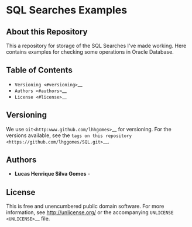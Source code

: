 SQL Searches Examples 
========================================

About this Repository
-----------------

This a repository for storage of the SQL Searches I've made working. 
Here contains examples for checking some operations in Oracle Database. 


Table of Contents
-----------------

-  `Versioning <#versioning>`__
-  `Authors <#authors>`__
-  `License <#license>`__


Versioning
----------

We use `Git<http:www.github.com/lhhgomes>`__ for versioning. For the
versions available, see the `tags on this
repository <https://github.com/lhggomes/SQL.git>`__.

Authors
-------

-  **Lucas Henrique Silva Gomes** -


License
-------

This is free and unencumbered public domain software. For more
information, see http://unlicense.org/ or the accompanying
`UNLICENSE <UNLICENSE>`__ file.


